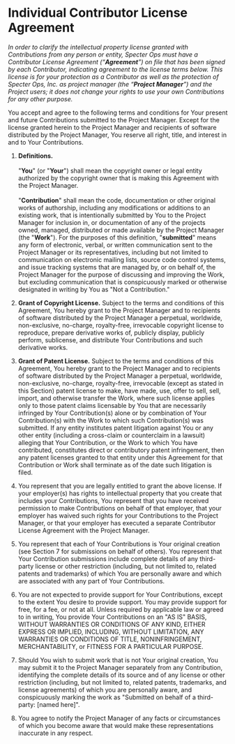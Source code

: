 # Individual Contributor License Agreement

_In order to clarify the intellectual property license granted with Contributions from any person or entity, Specter Ops
must have a Contributor License Agreement (“**Agreement**”) on file that has been signed by each Contributor, indicating
agreement to the license terms below. This license is for your protection as a Contributor as well as the protection of
Specter Ops, Inc. as project manager (the “**Project Manager**”) and the Project users; it does not change your rights
to use your own Contributions for any other purpose._

You accept and agree to the following terms and conditions for Your present and future Contributions submitted to the
Project Manager. Except for the license granted herein to the Project Manager and recipients of software distributed by
the Project Manager, You reserve all right, title, and interest in and to Your Contributions.

1. **Definitions.**
  </br></br>
  "**You**" (or "**Your**") shall mean the copyright owner or legal entity authorized by the
  copyright owner that is making this Agreement with the Project Manager. 
  </br></br>
  "**Contribution**" shall mean the code, documentation or other original works of authorship, including any
  modifications or additions to an existing work, that is intentionally submitted by You to the Project Manager for
  inclusion in, or documentation of any of the projects owned, managed, distributed or made available by the
  Project Manager (the "**Work**"). For the purposes of this definition, "**submitted**" means any form of electronic,
  verbal, or written communication sent to the Project Manager or its representatives, including but not limited to
  communication on electronic mailing lists, source code control systems, and issue tracking systems that are managed by,
  or on behalf of, the Project Manager for the purpose of discussing and improving the Work, but excluding communication
  that is conspicuously marked or otherwise designated in writing by You as "Not a Contribution."

2. **Grant of Copyright License.** Subject to the terms and conditions of this Agreement, You hereby grant to the
  Project Manager and to recipients of software distributed by the Project Manager a perpetual, worldwide, non-exclusive,
  no-charge, royalty-free, irrevocable copyright license to reproduce, prepare derivative works of, publicly display,
  publicly perform, sublicense, and distribute Your Contributions and such derivative works.

3. **Grant of Patent License.** Subject to the terms and conditions of this Agreement, You hereby grant to the
  Project Manager and to recipients of software distributed by the Project Manager a perpetual, worldwide, non-exclusive,
  no-charge, royalty-free, irrevocable (except as stated in this Section) patent license to make, have made, use, offer
  to sell, sell, import, and otherwise transfer the Work, where such license applies only to those patent claims
  licensable by You that are necessarily infringed by Your Contribution(s) alone or by combination of
  Your Contribution(s) with the Work to which such Contribution(s) was submitted. If any entity institutes patent
  litigation against You or any other entity (including a cross-claim or counterclaim in a lawsuit) alleging that
  Your Contribution, or the Work to which You have contributed, constitutes direct or contributory patent infringement,
  then any patent licenses granted to that entity under this Agreement for that Contribution or Work shall terminate as
  of the date such litigation is filed. 

4. You represent that you are legally entitled to grant the above license. If your employer(s) has rights to
  intellectual property that you create that includes your Contributions, You represent that you have received
  permission to make Contributions on behalf of that employer, that your employer has waived such rights for your
  Contributions to the Project Manager, or that your employer has executed a separate Contributor License Agreement with
  the Project Manager.

5. You represent that each of Your Contributions is Your original creation (see Section 7 for submissions on behalf of
  others). You represent that Your Contribution submissions include complete details of any third-party license or other
  restriction (including, but not limited to, related patents and trademarks) of which You are personally aware and
  which are associated with any part of Your Contributions.

6. You are not expected to provide support for Your Contributions, except to the extent You desire to provide support.
  You may provide support for free, for a fee, or not at all. Unless required by applicable law or agreed to in writing,
  You provide Your Contributions on an "AS IS" BASIS, WITHOUT WARRANTIES OR CONDITIONS OF ANY KIND, EITHER EXPRESS OR
  IMPLIED, INCLUDING, WITHOUT LIMITATION, ANY WARRANTIES OR CONDITIONS OF TITLE, NONINFRINGEMENT, MERCHANTABILITY, or
  FITNESS FOR A PARTICULAR PURPOSE.

7. Should You wish to submit work that is not Your original creation, You may submit it to the Project Manager
  separately from any Contribution, identifying the complete details of its source and of any license or other
  restriction (including, but not limited to, related patents, trademarks, and license agreements) of which you are
  personally aware, and conspicuously marking the work as "Submitted on behalf of a third-party: [named here]".

8. You agree to notify the Project Manager of any facts or circumstances of which you become aware that would make these
  representations inaccurate in any respect. 
